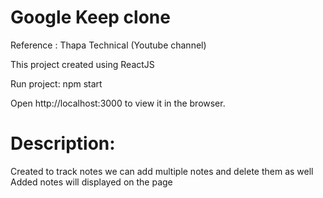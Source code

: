 # Google Keep clone

Reference : Thapa Technical (Youtube channel)

This project created using ReactJS


Run project:  npm start

Open http://localhost:3000 to view it in the browser.



Description: 
=
Created to track notes 
we can add multiple notes and delete them as well
Added notes will displayed on the page

